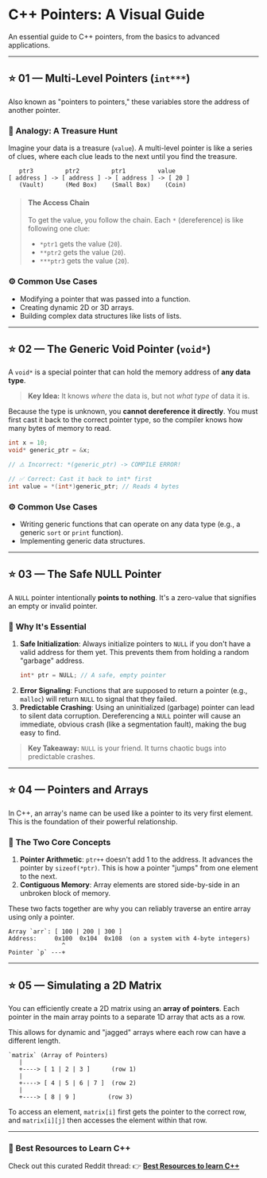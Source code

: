 # **C++ Pointers: A Visual Guide**

An essential guide to C++ pointers, from the basics to advanced applications.

---

## ⭐ 01 — Multi-Level Pointers (`int***`)

Also known as "pointers to pointers," these variables store the address of another pointer.

### 🔗 Analogy: A Treasure Hunt

Imagine your data is a treasure (`value`). A multi-level pointer is like a series of clues, where each clue leads to the next until you find the treasure.

```
   ptr3         ptr2         ptr1         value
[ address ] -> [ address ] -> [ address ] -> [ 20 ]
   (Vault)      (Med Box)    (Small Box)    (Coin)
```

> #### **The Access Chain**
> To get the value, you follow the chain. Each `*` (dereference) is like following one clue:
> -   `*ptr1` gets the value (`20`).
> -   `**ptr2` gets the value (`20`).
> -   `***ptr3` gets the value (`20`).

### ⚙️ **Common Use Cases**
* Modifying a pointer that was passed into a function.
* Creating dynamic 2D or 3D arrays.
* Building complex data structures like lists of lists.

---

## ⭐ 02 — The Generic Void Pointer (`void*`)

A `void*` is a special pointer that can hold the memory address of **any data type**.

> **Key Idea:** It knows *where* the data is, but not *what type* of data it is.

Because the type is unknown, you **cannot dereference it directly**. You must first cast it back to the correct pointer type, so the compiler knows how many bytes of memory to read.

```c
int x = 10;
void* generic_ptr = &x;

// ⚠️ Incorrect: *(generic_ptr) -> COMPILE ERROR!

// ✅ Correct: Cast it back to int* first
int value = *(int*)generic_ptr; // Reads 4 bytes
```

### ⚙️ **Common Use Cases**
* Writing generic functions that can operate on any data type (e.g., a generic `sort` or `print` function).
* Implementing generic data structures.

---

## ⭐ 03 — The Safe NULL Pointer

A `NULL` pointer intentionally **points to nothing**. It's a zero-value that signifies an empty or invalid pointer.

### 📌 **Why It's Essential**

1.  **Safe Initialization**: Always initialize pointers to `NULL` if you don't have a valid address for them yet. This prevents them from holding a random "garbage" address.
    ```c
    int* ptr = NULL; // A safe, empty pointer
    ```
2.  **Error Signaling**: Functions that are supposed to return a pointer (e.g., `malloc`) will return `NULL` to signal that they failed.
3.  **Predictable Crashing**: Using an uninitialized (garbage) pointer can lead to silent data corruption. Dereferencing a `NULL` pointer will cause an immediate, obvious crash (like a segmentation fault), making the bug easy to find.

> **Key Takeaway:** `NULL` is your friend. It turns chaotic bugs into predictable crashes.

---

## ⭐ 04 — Pointers and Arrays

In C++, an array's name can be used like a pointer to its very first element. This is the foundation of their powerful relationship.

### 🧠 **The Two Core Concepts**

1.  **Pointer Arithmetic**: `ptr++` doesn't add 1 to the address. It advances the pointer by `sizeof(*ptr)`. This is how a pointer "jumps" from one element to the next.
2.  **Contiguous Memory**: Array elements are stored side-by-side in an unbroken block of memory.

These two facts together are why you can reliably traverse an entire array using only a pointer.

```
Array `arr`: [ 100 | 200 | 300 ]
Address:     0x100  0x104  0x108  (on a system with 4-byte integers)
               ^
Pointer `p` ---+
```

---

## ⭐ 05 — Simulating a 2D Matrix

You can efficiently create a 2D matrix using an **array of pointers**. Each pointer in the main array points to a separate 1D array that acts as a row.

This allows for dynamic and "jagged" arrays where each row can have a different length.

```
`matrix` (Array of Pointers)
   |
   +----> [ 1 | 2 | 3 ]      (row 1)
   |
   +----> [ 4 | 5 | 6 | 7 ]  (row 2)
   |
   +----> [ 8 | 9 ]         (row 3)
```

To access an element, `matrix[i]` first gets the pointer to the correct row, and `matrix[i][j]` then accesses the element within that row.

---

### 🔗 **Best Resources to Learn C++**
Check out this curated Reddit thread:
👉 **[Best Resources to learn C++](https://www.reddit.com/r/cpp_questions/comments/rxx0z5/best_resources_to_learn_c/)**